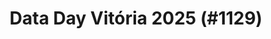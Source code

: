 ---
layout: event
title: "Data Day Vitória 2025 (#1129)"
subtitle: ""
tags: ["Vitória", "Brazil", "physical", "2025", "South America"]
thumb: /assets/img/logos/Just_icon_Color_small.png
comments: false
data: SQLSat1129
---